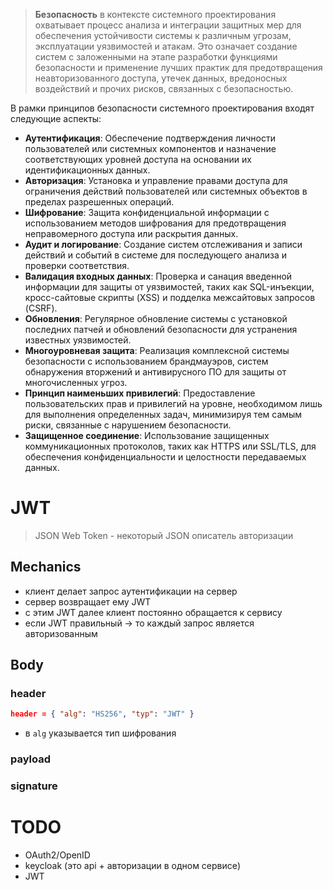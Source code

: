 > **Безопасность** в контексте системного проектирования охватывает процесс анализа и интеграции защитных мер для обеспечения устойчивости системы к различным угрозам, эксплуатации уязвимостей и атакам. Это означает создание систем с заложенными на этапе разработки функциями безопасности и применение лучших практик для предотвращения неавторизованного доступа, утечек данных, вредоносных воздействий и прочих рисков, связанных с безопасностью.

В рамки принципов безопасности системного проектирования входят следующие аспекты:

- **Аутентификация**: Обеспечение подтверждения личности пользователей или системных компонентов и назначение соответствующих уровней доступа на основании их идентификационных данных.
- **Авторизация**: Установка и управление правами доступа для ограничения действий пользователей или системных объектов в пределах разрешенных операций.
- **Шифрование**: Защита конфиденциальной информации с использованием методов шифрования для предотвращения неправомерного доступа или раскрытия данных.
- **Аудит и логирование**: Создание систем отслеживания и записи действий и событий в системе для последующего анализа и проверки соответствия.
- **Валидация входных данных**: Проверка и санация введенной информации для защиты от уязвимостей, таких как SQL-инъекции, кросс-сайтовые скрипты (XSS) и подделка межсайтовых запросов (CSRF).
- **Обновления**: Регулярное обновление системы с установкой последних патчей и обновлений безопасности для устранения известных уязвимостей.
- **Многоуровневая защита**: Реализация комплексной системы безопасности с использованием брандмауэров, систем обнаружения вторжений и антивирусного ПО для защиты от многочисленных угроз.
- **Принцип наименьших привилегий**: Предоставление пользовательских прав и привилегий на уровне, необходимом лишь для выполнения определенных задач, минимизируя тем самым риски, связанные с нарушением безопасности.
- **Защищенное соединение**: Использование защищенных коммуникационных протоколов, таких как HTTPS или SSL/TLS, для обеспечения конфиденциальности и целостности передаваемых данных.

# JWT
>JSON Web Token - некоторый JSON описатель авторизации 
## Mechanics
* клиент делает запрос аутентификации на сервер
* сервер возвращает ему JWT
* с этим JWT далее клиент постоянно обращается к сервису
* если JWT правильный -> то каждый запрос является авторизованным
## Body
### header
```json
header = { "alg": "HS256", "typ": "JWT" }
```
* в `alg` указывается тип шифрования
### payload
### signature
# TODO
* OAuth2/OpenID
* keycloak (это api + авторизации в одном сервисе)
* JWT